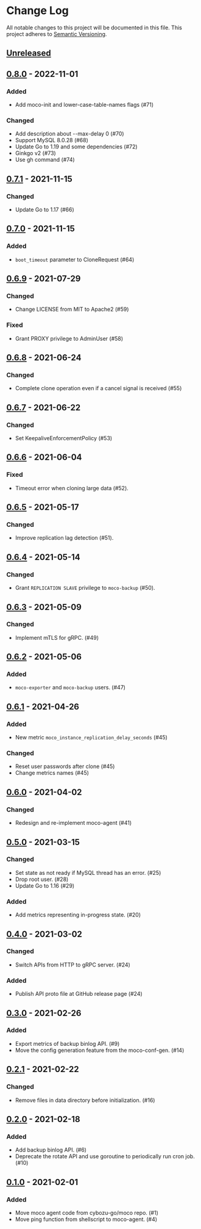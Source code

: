 # Change Log

All notable changes to this project will be documented in this file.
This project adheres to [Semantic Versioning](http://semver.org/).

## [Unreleased]

## [0.8.0] - 2022-11-01

### Added
- Add moco-init and lower-case-table-names flags (#71)

### Changed
- Add description about --max-delay 0 (#70)
- Support MySQL 8.0.28 (#68)
- Update Go to 1.19 and some dependencies (#72)
- Ginkgo v2 (#73)
- Use gh command (#74)

## [0.7.1] - 2021-11-15

### Changed
- Update Go to 1.17 (#66)

## [0.7.0] - 2021-11-15

### Added
- `boot_timeout` parameter to CloneRequest (#64)

## [0.6.9] - 2021-07-29

### Changed
- Change LICENSE from MIT to Apache2 (#59)

### Fixed
- Grant PROXY privilege to AdminUser (#58)

## [0.6.8] - 2021-06-24

### Changed
- Complete clone operation even if a cancel signal is received (#55)

## [0.6.7] - 2021-06-22

### Changed
- Set KeepaliveEnforcementPolicy (#53)

## [0.6.6] - 2021-06-04

### Fixed
- Timeout error when cloning large data (#52).

## [0.6.5] - 2021-05-17

### Changed
- Improve replication lag detection (#51).

## [0.6.4] - 2021-05-14

### Changed
- Grant `REPLICATION SLAVE` privilege to `moco-backup` (#50).

## [0.6.3] - 2021-05-09

### Changed
- Implement mTLS for gRPC. (#49)

## [0.6.2] - 2021-05-06

### Added
- `moco-exporter` and `moco-backup` users. (#47)

## [0.6.1] - 2021-04-26

### Added
- New metric `moco_instance_replication_delay_seconds` (#45)

### Changed
- Reset user passwords after clone (#45)
- Change metrics names (#45)

## [0.6.0] - 2021-04-02

### Changed
- Redesign and re-implement moco-agent (#41)

## [0.5.0] - 2021-03-15

### Changed

- Set state as not ready if MySQL thread has an error. (#25)
- Drop root user. (#28)
- Update Go to 1.16 (#29)

### Added

- Add metrics representing in-progress state. (#20)

## [0.4.0] - 2021-03-02

### Changed

- Switch APIs from HTTP to gRPC server. (#24)

### Added

- Publish API proto file at GitHub release page (#24)

## [0.3.0] - 2021-02-26

### Added

- Export metrics of backup binlog API. (#9)
- Move the config generation feature from the moco-conf-gen. (#14)

## [0.2.1] - 2021-02-22

### Changed

- Remove files in data directory before initialization. (#16)

## [0.2.0] - 2021-02-18

### Added

- Add backup binlog API. (#6)
- Deprecate the rotate API and use goroutine to periodically run cron job. (#10)

## [0.1.0] - 2021-02-01

### Added

- Move moco agent code from cybozu-go/moco repo. (#1)
- Move ping function from shellscript to moco-agent. (#4)

[Unreleased]: https://github.com/cybozu-go/moco-agent/compare/v0.8.0...HEAD
[0.8.0]: https://github.com/cybozu-go/moco-agent/compare/v0.7.1...v0.8.0
[0.7.1]: https://github.com/cybozu-go/moco-agent/compare/v0.7.0...v0.7.1
[0.7.0]: https://github.com/cybozu-go/moco-agent/compare/v0.6.9...v0.7.0
[0.6.9]: https://github.com/cybozu-go/moco-agent/compare/v0.6.8...v0.6.9
[0.6.8]: https://github.com/cybozu-go/moco-agent/compare/v0.6.7...v0.6.8
[0.6.7]: https://github.com/cybozu-go/moco-agent/compare/v0.6.6...v0.6.7
[0.6.6]: https://github.com/cybozu-go/moco-agent/compare/v0.6.5...v0.6.6
[0.6.5]: https://github.com/cybozu-go/moco-agent/compare/v0.6.4...v0.6.5
[0.6.4]: https://github.com/cybozu-go/moco-agent/compare/v0.6.3...v0.6.4
[0.6.3]: https://github.com/cybozu-go/moco-agent/compare/v0.6.2...v0.6.3
[0.6.2]: https://github.com/cybozu-go/moco-agent/compare/v0.6.1...v0.6.2
[0.6.1]: https://github.com/cybozu-go/moco-agent/compare/v0.6.0...v0.6.1
[0.6.0]: https://github.com/cybozu-go/moco-agent/compare/v0.5.0...v0.6.0
[0.5.0]: https://github.com/cybozu-go/moco-agent/compare/v0.4.0...v0.5.0
[0.4.0]: https://github.com/cybozu-go/moco-agent/compare/v0.3.0...v0.4.0
[0.3.0]: https://github.com/cybozu-go/moco-agent/compare/v0.2.1...v0.3.0
[0.2.1]: https://github.com/cybozu-go/moco-agent/compare/v0.2.0...v0.2.1
[0.2.0]: https://github.com/cybozu-go/moco-agent/compare/v0.1.0...v0.2.0
[0.1.0]: https://github.com/cybozu-go/moco-agent/compare/0913cef5607fd11e17ec2f5679059269fe4371fb...v0.1.0

